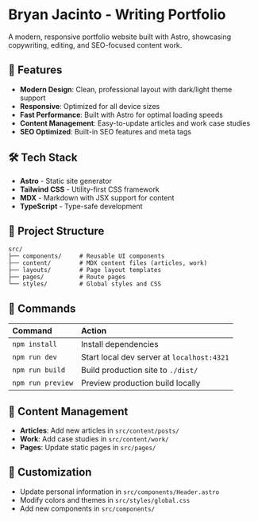 # Bryan Jacinto - Writing Portfolio

A modern, responsive portfolio website built with Astro, showcasing copywriting, editing, and SEO-focused content work.

## 🚀 Features

- **Modern Design**: Clean, professional layout with dark/light theme support
- **Responsive**: Optimized for all device sizes
- **Fast Performance**: Built with Astro for optimal loading speeds
- **Content Management**: Easy-to-update articles and work case studies
- **SEO Optimized**: Built-in SEO features and meta tags

## 🛠️ Tech Stack

- **Astro** - Static site generator
- **Tailwind CSS** - Utility-first CSS framework
- **MDX** - Markdown with JSX support for content
- **TypeScript** - Type-safe development

## 📁 Project Structure

```
src/
├── components/     # Reusable UI components
├── content/        # MDX content files (articles, work)
├── layouts/        # Page layout templates
├── pages/          # Route pages
└── styles/         # Global styles and CSS
```

## 🧞 Commands

| Command           | Action                                    |
| :---------------- | :---------------------------------------- |
| `npm install`     | Install dependencies                      |
| `npm run dev`     | Start local dev server at `localhost:4321` |
| `npm run build`   | Build production site to `./dist/`        |
| `npm run preview` | Preview production build locally          |

## 📝 Content Management

- **Articles**: Add new articles in `src/content/posts/`
- **Work**: Add case studies in `src/content/work/`
- **Pages**: Update static pages in `src/pages/`

## 🎨 Customization

- Update personal information in `src/components/Header.astro`
- Modify colors and themes in `src/styles/global.css`
- Add new components in `src/components/`
